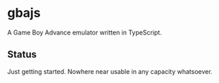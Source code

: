 # gbajs

A Game Boy Advance emulator written in TypeScript.

## Status

Just getting started. Nowhere near usable in any capacity whatsoever.
